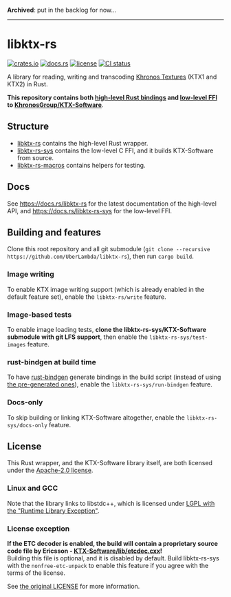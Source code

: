 **Archived**: put in the backlog for now...

* * * * *

# libktx-rs

[![crates.io](https://img.shields.io/crates/v/libktx-rs.svg)](https://crates.io/crates/libktx-rs)
[![docs.rs](https://docs.rs/libktx-rs/badge.svg)](https://docs.rs/libktx-rs)
[![license](https://img.shields.io/github/license/UberLambda/libktx-rs)](LICENSE)
[![CI status](https://github.com/UberLambda/libktx-rs/actions/workflows/push.yml/badge.svg)](https://github.com/UberLambda/libktx-rs/actions/workflows/push.yml)

A library for reading, writing and transcoding [Khronos Textures](https://www.khronos.org/ktx/) (KTX1 and KTX2) in Rust.

**This repository contains both [high-level Rust bindings](libktx-rs/) and
[low-level FFI](libktx-rs-sys/) to [KhronosGroup/KTX-Software](https://github.com/KhronosGroup/KTX-Software)**.

## Structure
- [libktx-rs](libktx-rs/) contains the high-level Rust wrapper.
- [libktx-rs-sys](libktx-rs-sys/) contains the low-level C FFI, and it builds KTX-Software from source.
- [libktx-rs-macros](libktx-rs-macros/) contains helpers for testing.

## Docs
See <https://docs.rs/libktx-rs> for the latest documentation of the high-level API,
and <https://docs.rs/libktx-rs-sys> for the low-level FFI.

## Building and features
Clone this root repository and all git submodule (`git clone --recursive https://github.com/UberLambda/libktx-rs`), then run `cargo build`.

### Image writing
To enable KTX image writing support (which is already enabled in the default feature set), enable the `libktx-rs/write` feature.

### Image-based tests
To enable image loading tests, **clone the libktx-rs-sys/KTX-Software submodule with git LFS support**, then enable the `libktx-rs-sys/test-images` feature.

### rust-bindgen at build time
To have [rust-bindgen](https://github.com/rust-lang/rust-bindgen) generate bindings in the build script (instead of using [the pre-generated ones](libktx-rs-sys/src/ffi.rs)),
enable the `libktx-rs-sys/run-bindgen` feature.

### Docs-only
To skip building or linking KTX-Software altogether, enable the `libktx-rs-sys/docs-only` feature.

## License
This Rust wrapper, and the KTX-Software library itself, are both licensed under the [Apache-2.0 license](LICENSE).

### Linux and GCC
Note that the library links to libstdc++, which is licensed under [LGPL with the "Runtime Library Exception"](https://gcc.gnu.org/onlinedocs/libstdc++/manual/license.html).

### License exception
**If the ETC decoder is enabled, the build will contain a proprietary source code file by Ericsson - [KTX-Software/lib/etcdec.cxx](https://github.com/KhronosGroup/KTX-Software/blob/master/lib/etcdec.cxx)!**  
Building this file is optional, and it is disabled by default.
Build libktx-rs-sys with the `nonfree-etc-unpack` to enable this feature if you agree with the terms of the license.

See [the original LICENSE](https://github.com/KhronosGroup/KTX-Software/blob/63d9e76b90d00703e7c097ad936f1725ecc0e505/LICENSE.md) for more information.
